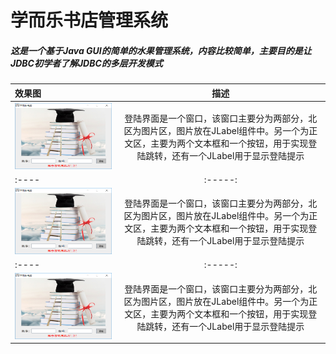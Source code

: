 学而乐书店管理系统
===

##### 这是一个基于Java GUI的简单的水果管理系统，内容比较简单，主要目的是让JDBC初学者了解JDBC的多层开发模式




效果图|描述
:----|:-----:
![登陆界面](https://github.com/CD4356/BookStore/blob/master/image/wel.jpg)|登陆界面是一个窗口，该窗口主要分为两部分，北区为图片区，图片放在JLabel组件中。另一个为正文区，主要为两个文本框和一个按钮，用于实现登陆跳转，还有一个JLabel用于显示登陆提示
:----|:-----:
![登陆界面](https://github.com/CD4356/BookStore/blob/master/image/wel.jpg)|登陆界面是一个窗口，该窗口主要分为两部分，北区为图片区，图片放在JLabel组件中。另一个为正文区，主要为两个文本框和一个按钮，用于实现登陆跳转，还有一个JLabel用于显示登陆提示
:----|:-----:
![登陆界面](https://github.com/CD4356/BookStore/blob/master/image/wel.jpg)|登陆界面是一个窗口，该窗口主要分为两部分，北区为图片区，图片放在JLabel组件中。另一个为正文区，主要为两个文本框和一个按钮，用于实现登陆跳转，还有一个JLabel用于显示登陆提示


